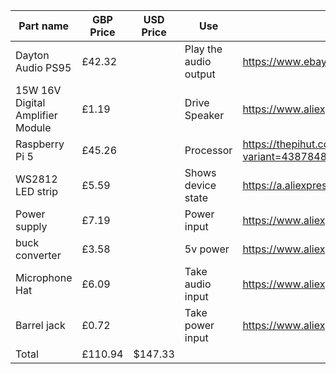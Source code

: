 | Part name                        | GBP Price | USD Price | Use                   | URL                                                                 |
| -------------------------------- | --------- | --------- | --------------------- | ------------------------------------------------------------------- |
| Dayton Audio PS95                | £42.32    |           | Play the audio output | https://www.ebay.co.uk/itm/146374373328                             |
| 15W 16V Digital Amplifier Module | £1.19     |           | Drive Speaker         | https://www.aliexpress.com/item/4000124520883.html                  |
| Raspberry Pi 5                   | £45.26    |           | Processor             | https://thepihut.com/products/raspberry-pi-5?variant=43878483198147 |
| WS2812 LED strip                 | £5.59     |           | Shows device state    | https://a.aliexpress.com/_EJAJOKw                                   |
| Power supply                     | £7.19     |           | Power input           | https://www.aliexpress.com/item/33059222345.html                    |
| buck converter                   | £3.58     |           | 5v power              | https://www.aliexpress.com/item/1005007617487215.html               |
| Microphone Hat                   | £6.09     |           | Take audio input      | https://www.aliexpress.com/item/32902300949.html                    |
| Barrel jack                      | £0.72     |           | Take power input      | https://www.aliexpress.com/item/4001206395694.html                  |
| Total                            | £110.94   | $147.33   |                       |                                                                     |